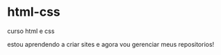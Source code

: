 # html-css
 curso html e css

 estou aprendendo a criar sites e agora vou gerenciar meus repositorios!
